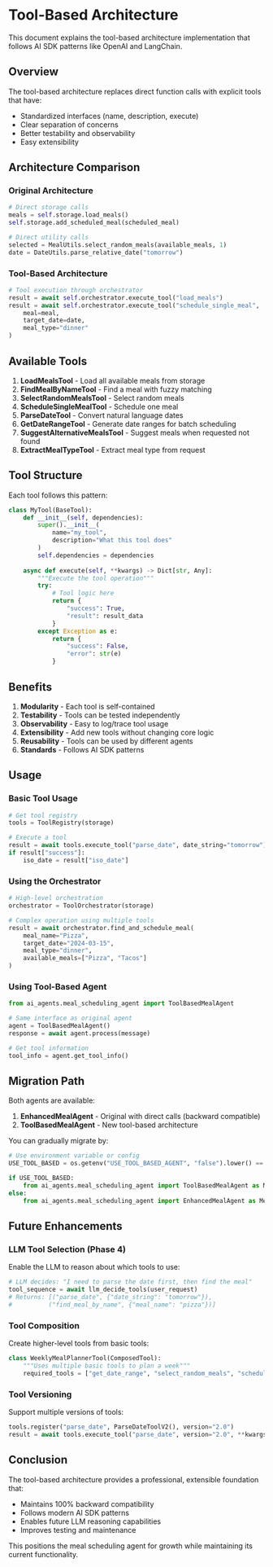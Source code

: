 # Tool-Based Architecture

This document explains the tool-based architecture implementation that follows AI SDK patterns like OpenAI and LangChain.

## Overview

The tool-based architecture replaces direct function calls with explicit tools that have:
- Standardized interfaces (name, description, execute)
- Clear separation of concerns
- Better testability and observability
- Easy extensibility

## Architecture Comparison

### Original Architecture
```python
# Direct storage calls
meals = self.storage.load_meals()
self.storage.add_scheduled_meal(scheduled_meal)

# Direct utility calls
selected = MealUtils.select_random_meals(available_meals, 1)
date = DateUtils.parse_relative_date("tomorrow")
```

### Tool-Based Architecture
```python
# Tool execution through orchestrator
result = await self.orchestrator.execute_tool("load_meals")
result = await self.orchestrator.execute_tool("schedule_single_meal", 
    meal=meal, 
    target_date=date, 
    meal_type="dinner"
)
```

## Available Tools

1. **LoadMealsTool** - Load all available meals from storage
2. **FindMealByNameTool** - Find a meal with fuzzy matching
3. **SelectRandomMealsTool** - Select random meals
4. **ScheduleSingleMealTool** - Schedule one meal
5. **ParseDateTool** - Convert natural language dates
6. **GetDateRangeTool** - Generate date ranges for batch scheduling
7. **SuggestAlternativeMealsTool** - Suggest meals when requested not found
8. **ExtractMealTypeTool** - Extract meal type from request

## Tool Structure

Each tool follows this pattern:

```python
class MyTool(BaseTool):
    def __init__(self, dependencies):
        super().__init__(
            name="my_tool",
            description="What this tool does"
        )
        self.dependencies = dependencies
    
    async def execute(self, **kwargs) -> Dict[str, Any]:
        """Execute the tool operation"""
        try:
            # Tool logic here
            return {
                "success": True,
                "result": result_data
            }
        except Exception as e:
            return {
                "success": False,
                "error": str(e)
            }
```

## Benefits

1. **Modularity** - Each tool is self-contained
2. **Testability** - Tools can be tested independently
3. **Observability** - Easy to log/trace tool usage
4. **Extensibility** - Add new tools without changing core logic
5. **Reusability** - Tools can be used by different agents
6. **Standards** - Follows AI SDK patterns

## Usage

### Basic Tool Usage
```python
# Get tool registry
tools = ToolRegistry(storage)

# Execute a tool
result = await tools.execute_tool("parse_date", date_string="tomorrow")
if result["success"]:
    iso_date = result["iso_date"]
```

### Using the Orchestrator
```python
# High-level orchestration
orchestrator = ToolOrchestrator(storage)

# Complex operation using multiple tools
result = await orchestrator.find_and_schedule_meal(
    meal_name="Pizza",
    target_date="2024-03-15",
    meal_type="dinner",
    available_meals=["Pizza", "Tacos"]
)
```

### Using Tool-Based Agent
```python
from ai_agents.meal_scheduling_agent import ToolBasedMealAgent

# Same interface as original agent
agent = ToolBasedMealAgent()
response = await agent.process(message)

# Get tool information
tool_info = agent.get_tool_info()
```

## Migration Path

Both agents are available:

1. **EnhancedMealAgent** - Original with direct calls (backward compatible)
2. **ToolBasedMealAgent** - New tool-based architecture

You can gradually migrate by:
```python
# Use environment variable or config
USE_TOOL_BASED = os.getenv("USE_TOOL_BASED_AGENT", "false").lower() == "true"

if USE_TOOL_BASED:
    from ai_agents.meal_scheduling_agent import ToolBasedMealAgent as MealAgent
else:
    from ai_agents.meal_scheduling_agent import EnhancedMealAgent as MealAgent
```

## Future Enhancements

### LLM Tool Selection (Phase 4)
Enable the LLM to reason about which tools to use:

```python
# LLM decides: "I need to parse the date first, then find the meal"
tool_sequence = await llm_decide_tools(user_request)
# Returns: [("parse_date", {"date_string": "tomorrow"}), 
#          ("find_meal_by_name", {"meal_name": "pizza"})]
```

### Tool Composition
Create higher-level tools from basic tools:

```python
class WeeklyMealPlannerTool(ComposedTool):
    """Uses multiple basic tools to plan a week"""
    required_tools = ["get_date_range", "select_random_meals", "schedule_single_meal"]
```

### Tool Versioning
Support multiple versions of tools:

```python
tools.register("parse_date", ParseDateToolV2(), version="2.0")
result = await tools.execute_tool("parse_date", version="2.0", **kwargs)
```

## Conclusion

The tool-based architecture provides a professional, extensible foundation that:
- Maintains 100% backward compatibility
- Follows modern AI SDK patterns
- Enables future LLM reasoning capabilities
- Improves testing and maintenance

This positions the meal scheduling agent for growth while maintaining its current functionality.